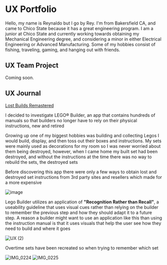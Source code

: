 # UX Portfolio

Hello, my name is Reynaldo but I go by Rey. I'm from Bakersfield CA, and came to Chico State because it has a great engineering program. I am a junior at Chico State and currently working towards obtaining my Mechanical Engineering degree, and considering a minor in either Electrical Engineering or Advanced Manufacturing. Some of my hobbies consist of fishing, traveling, gaming, and hanging out with friends.

## UX Team Project

Coming soon.

## UX Journal

[Lost Builds Remastered](j01/)

I decided to investigate LEGO® Builder, an app that contains hundreds of manuals so that builders no longer have to rely on their physical instructions, new and retired

Growing up one of my biggest hobbies was building and collecting Legos I would build, display, and then toss out their boxes and instructions. My sets were mainly used as decorations for my room so I was never worried about them being destroyed, however, when I came home my built set had been destroyed, and without the instructions at the time there was no way to rebuild the sets, the destroyed sets 

Before discovering this app there were only a few ways to obtain lost and destroyed set instructions from 3rd party sites and resellers which made for a more expensive 

![image](https://github.com/ChicoState/ux-personal-portfolio-rccuesta/assets/157550065/c4f59383-f2e8-4d07-9e03-59a5520e2107)

Lego Builder utilizes an application of **"Recognition Rather than Recall"**, a useability guideline that uses visual cues rather than relying on the builder to remember the previous step and how they should adapt it to a future step. A reason a builder might want to use an application like this than using the instruction manual is that it uses visuals that help the user see how they need to build and where it goes 

![UX  (2)](https://github.com/ChicoState/ux-personal-portfolio-rccuesta/assets/157550065/c2208cf4-30c0-4714-a6fc-67e5d33b590b)

Overtime sets have been recreated so when trying to remember which set 

![IMG_0224](https://github.com/ChicoState/ux-personal-portfolio-rccuesta/assets/157550065/46d0686f-f4f2-41c5-b277-64f114809d4f)
![IMG_0225](https://github.com/ChicoState/ux-personal-portfolio-rccuesta/assets/157550065/586155da-72dc-48b3-88b7-6a635e3461fa)
